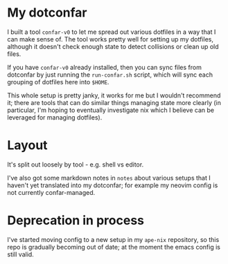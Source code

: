 # My dotconfar

I built a tool `confar-v0` to let me spread out various dotfiles in a way that
I can make sense of. The tool works pretty well for setting up my dotfiles,
although it doesn't check enough state to detect collisions or clean up old
files.

If you have `confar-v0` already installed, then you can sync files from
dotconfar by just running the `run-confar.sh` script, which will sync
each grouping of dotfiles here into `$HOME`.

This whole setup is pretty janky, it works for me but I wouldn't recommend
it; there are tools that can do similar things managing state more clearly
(in particular, I'm hoping to eventually investigate nix which I believe
can be leveraged for managing dotfiles).

# Layout

It's split out loosely by tool - e.g. shell vs editor.

I've also got some markdown notes in `notes` about various setups that I
haven't yet translated into my dotconfar; for example my neovim config
is not currently confar-managed.

# Deprecation in process

I've started moving config to a new setup in my `ape-nix` repository,
so this repo is gradually becoming out of date; at the moment the
emacs config is still valid.
